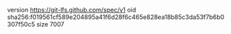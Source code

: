 version https://git-lfs.github.com/spec/v1
oid sha256:f019561cf589e204895a41f6d28f6c465e828ea18b85c3da53f7b6b0307f50c5
size 7007

